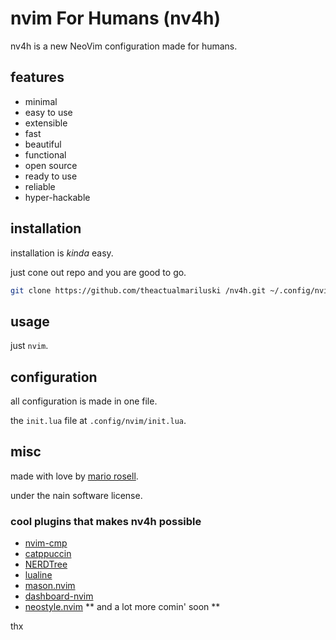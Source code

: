 # nvim For Humans (nv4h)

nv4h is a new NeoVim configuration made for humans.

## features

- minimal
- easy to use
- extensible
- fast
- beautiful
- functional
- open source
- ready to use
- reliable
- hyper-hackable

## installation

installation is _kinda_ easy.

just cone out repo and you are good to go.

```bash
git clone https://github.com/theactualmariluski /nv4h.git ~/.config/nvim
```

## usage

just `nvim`.

## configuration

all configuration is made in one file.

the `init.lua` file at `.config/nvim/init.lua`.

## misc

made with love by [mario rosell](https://github.com/theactualmariluski).

under the nain software license.

### cool plugins that makes nv4h possible
- [nvim-cmp](https://github.com/hrsh7th/nvim-cmp)
- [catppuccin](https://github.com/catppuccin/nvim)
- [NERDTree](https://github.com/preservim/nerdtree)
- [lualine](https://github.com/nvim-lualine/lualine.nvim)
- [mason.nvim](https://github.com/williamboman/mason.nvim)
- [dashboard-nvim](https://github.com/glepnir/dashboard-nvim)
- [neostyle.nvim](https://github.com/shaunsingh/neovim-config)
** and a lot more comin' soon **

thx 
